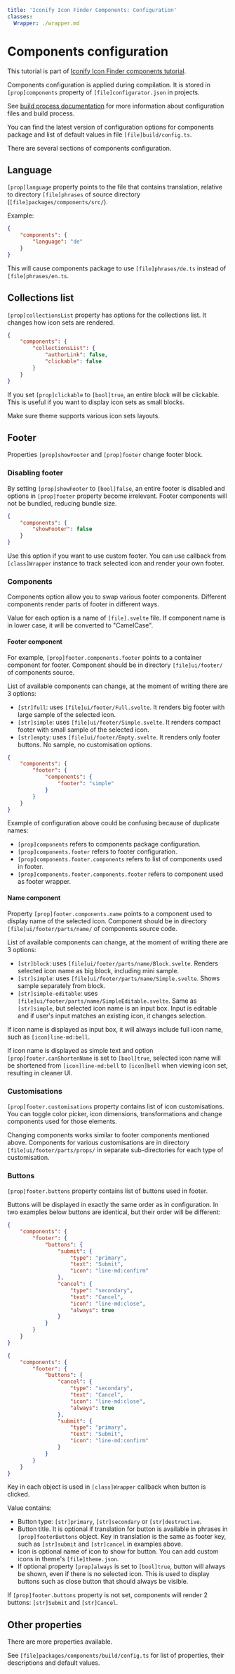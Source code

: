```yaml
title: 'Iconify Icon Finder Components: Configuration'
classes:
  Wrapper: ./wrapper.md
```

# Components configuration

This tutorial is part of [Iconify Icon Finder components tutorial](./index.md).

Components configuration is applied during compilation. It is stored in `[prop]components` property of `[file]configurator.json` in projects.

See [build process documentation](../build/index.md) for more information about configuration files and build process.

You can find the latest version of configuration options for components package and list of default values in file `[file]build/config.ts`.

There are several sections of components configuration.

## Language

`[prop]language` property points to the file that contains translation, relative to directory `[file]phrases` of source directory (`[file]packages/components/src/`).

Example:

```json
{
	"components": {
		"language": "de"
	}
}
```

This will cause components package to use `[file]phrases/de.ts` instead of `[file]phrases/en.ts`.

## Collections list

`[prop]collectionsList` property has options for the collections list. It changes how icon sets are rendered.

```json
{
	"components": {
		"collectionsList": {
			"authorLink": false,
			"clickable": false
		}
	}
}
```

If you set `[prop]clickable` to `[bool]true`, an entire block will be clickable. This is useful if you want to display icon sets as small blocks.

Make sure theme supports various icon sets layouts.

## Footer

Properties `[prop]showFooter` and `[prop]footer` change footer block.

### Disabling footer

By setting `[prop]showFooter` to `[bool]false`, an entire footer is disabled and options in `[prop]footer` property become irrelevant. Footer components will not be bundled, reducing bundle size.

```json
{
	"components": {
		"showFooter": false
	}
}
```

Use this option if you want to use custom footer. You can use callback from `[class]Wrapper` instance to track selected icon and render your own footer.

### Components

Components option allow you to swap various footer components. Different components render parts of footer in different ways.

Value for each option is a name of `[file].svelte` file. If component name is in lower case, it will be converted to "CamelCase".

#### Footer component

For example, `[prop]footer.components.footer` points to a container component for footer. Component should be in directory `[file]ui/footer/` of components source.

List of available components can change, at the moment of writing there are 3 options:

- `[str]full`: uses `[file]ui/footer/Full.svelte`. It renders big footer with large sample of the selected icon.
- `[str]simple`: uses `[file]ui/footer/Simple.svelte`. It renders compact footer with small sample of the selected icon.
- `[str]empty`: uses `[file]ui/footer/Empty.svelte`. It renders only footer buttons. No sample, no customisation options.

```json
{
	"components": {
		"footer": {
			"components": {
				"footer": "simple"
			}
		}
	}
}
```

Example of configuration above could be confusing because of duplicate names:

- `[prop]components` refers to components package configuration.
- `[prop]components.footer` refers to footer configuration.
- `[prop]components.footer.components` refers to list of components used in footer.
- `[prop]components.footer.components.footer` refers to component used as footer wrapper.

#### Name component

Property `[prop]footer.components.name` points to a component used to display name of the selected icon. Component should be in directory `[file]ui/footer/parts/name/` of components source code.

List of available components can change, at the moment of writing there are 3 options:

- `[str]block`: uses `[file]ui/footer/parts/name/Block.svelte`. Renders selected icon name as big block, including mini sample.
- `[str]simple`: uses `[file]ui/footer/parts/name/Simple.svelte`. Shows sample separately from block.
- `[str]simple-editable`: uses `[file]ui/footer/parts/name/SimpleEditable.svelte`. Same as `[str]simple`, but selected icon name is an input box. Input is editable and if user's input matches an existing icon, it changes selection.

If icon name is displayed as input box, it will always include full icon name, such as `[icon]line-md:bell`.

If icon name is displayed as simple text and option `[prop]footer.canShortenName` is set to `[bool]true`, selected icon name will be shortened from `[icon]line-md:bell` to `[icon]bell` when viewing icon set, resulting in cleaner UI.

### Customisations

`[prop]footer.customisations` property contains list of icon customisations. You can toggle color picker, icon dimensions, transformations and change components used for those elements.

Changing components works similar to footer components mentioned above. Components for various customisations are in directory `[file]ui/footer/parts/props/` in separate sub-directories for each type of customisation.

### Buttons

`[prop]footer.buttons` property contains list of buttons used in footer.

Buttons will be displayed in exactly the same order as in configuration. In two examples below buttons are identical, but their order will be different:

```json
{
	"components": {
		"footer": {
			"buttons": {
				"submit": {
					"type": "primary",
					"text": "Submit",
					"icon": "line-md:confirm"
				},
				"cancel": {
					"type": "secondary",
					"text": "Cancel",
					"icon": "line-md:close",
					"always": true
				}
			}
		}
	}
}
```

```json
{
	"components": {
		"footer": {
			"buttons": {
				"cancel": {
					"type": "secondary",
					"text": "Cancel",
					"icon": "line-md:close",
					"always": true
				},
				"submit": {
					"type": "primary",
					"text": "Submit",
					"icon": "line-md:confirm"
				}
			}
		}
	}
}
```

Key in each object is used in `[class]Wrapper` callback when button is clicked.

Value contains:

- Button type: `[str]primary`, `[str]secondary` or `[str]destructive`.
- Button title. It is optional if translation for button is available in phrases in `[prop]footerButtons` object. Key in translation is the same as footer key, such as `[str]submit` and `[str]cancel` in examples above.
- Icon is optional name of icon to show for button. You can add custom icons in theme's `[file]theme.json`.
- If optional property `[prop]always` is set to `[bool]true`, button will always be shown, even if there is no selected icon. This is used to display buttons such as close button that should always be visible.

If `[prop]footer.buttons` property is not set, components will render 2 buttons: `[str]Submit` and `[str]Cancel`.

## Other properties

There are more properties available.

See `[file]packages/components/build/config.ts` for list of properties, their descriptions and default values.
